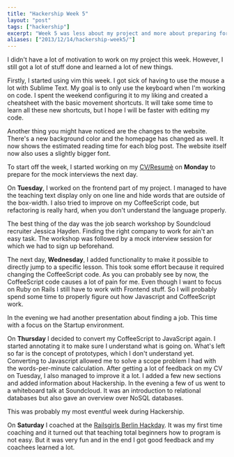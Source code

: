 ```yaml
---
title: "Hackership Week 5"
layout: "post"
tags: ["hackership"]
excerpt: "Week 5 was less about my project and more about preparing for my job search. I also went to the Railsgirls Berlin Hackday as a coach to help people learn programming."
aliases: ["2013/12/14/hackership-week5/"]
---
```


I didn't have a lot of motivation to work on my project this week. However, I still got a lot of stuff done and learned a lot of new things.


Firstly, I started using vim this week. I got sick of having to use the mouse a lot with Sublime Text. My goal is to only use the keyboard when I'm working on code. I spent the weekend configuring it to my liking and created a cheatsheet with the basic movement shortcuts. It will take some time to learn all these new shortcuts, but I hope I will be faster with editing my code.


Another thing you might have noticed are the changes to the website. There's a new background color and the homepage has changed as well. It now shows the estimated reading time for each blog post. The website itself now also uses a slightly bigger font.


To start off the week, I started  working on my [CV/Resumè](https://gitlab.com/phansch/latex-resume/raw/master/resume-philipp-hansch.pdf) on **Monday** to prepare for the mock interviews the next day.


On **Tuesday**, I worked on the frontend part of my project. I managed to have the teaching text display only on one line and hide words that are outside of the box-width.
I also tried to improve on my CoffeeScript code, but refactoring is really hard, when you don't understand the language properly.

The best thing of the day was the job search workshop by Soundcloud recruiter Jessica Hayden. Finding the right company to work for ain't an easy task. The workshop was followed by a mock interview session for which we had to sign up beforehand.

The next day, **Wednesday**, I added functionality to make it possible to directly jump to a specific lesson. This took some effort because it required changing the CoffeeScript code. As you can probably see by now, the CoffeeScript code causes a lot of pain for me. Even though I want to focus on Ruby on Rails I still have to work with Frontend stuff. So I will probably spend some time to properly figure out how Javascript and CoffeeScript work.

In the evening we had another presentation about finding a job. This time with a focus on the Startup environment.

On **Thursday** I decided to convert my CoffeeScript to JavaScript again. I started annotating it to make sure I understand what is going on. What's left so far is the concept of prototypes, which I don't understand yet. Converting to Javascript allowed me to solve a scope problem I had with the words-per-minute calculation.
After getting a lot of feedback on my CV on Tuesday, I also managed to improve it a lot. I added a few new sections and added information about Hackership.
In the evening a few of us went to a whiteboard talk at Soundcloud. It was an introduction to relational databases but also gave an overview over NoSQL databases.

This was probably my most eventful week during Hackership.

On **Saturday** I coached at the [Railsgirls Berlin Hackday](http://railsgirlsberlin.de/winter-hacking-rails-girls-berlin/). It was my first time coaching and it turned out that teaching total beginners how to program is not easy. But it was very fun and in the end I got good feedback and my coachees learned a lot.
